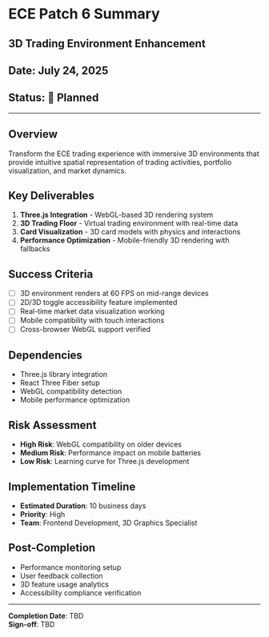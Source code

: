 # ECE Patch 6 Summary
## 3D Trading Environment Enhancement
## Date: July 24, 2025
## Status: 🚀 Planned

---

## Overview
Transform the ECE trading experience with immersive 3D environments that provide intuitive spatial representation of trading activities, portfolio visualization, and market dynamics.

## Key Deliverables
1. **Three.js Integration** - WebGL-based 3D rendering system
2. **3D Trading Floor** - Virtual trading environment with real-time data
3. **Card Visualization** - 3D card models with physics and interactions
4. **Performance Optimization** - Mobile-friendly 3D rendering with fallbacks

## Success Criteria
- [ ] 3D environment renders at 60 FPS on mid-range devices
- [ ] 2D/3D toggle accessibility feature implemented
- [ ] Real-time market data visualization working
- [ ] Mobile compatibility with touch interactions
- [ ] Cross-browser WebGL support verified

## Dependencies
- Three.js library integration
- React Three Fiber setup
- WebGL compatibility detection
- Mobile performance optimization

## Risk Assessment
- **High Risk**: WebGL compatibility on older devices
- **Medium Risk**: Performance impact on mobile batteries
- **Low Risk**: Learning curve for Three.js development

## Implementation Timeline
- **Estimated Duration**: 10 business days
- **Priority**: High
- **Team**: Frontend Development, 3D Graphics Specialist

## Post-Completion
- Performance monitoring setup
- User feedback collection
- 3D feature usage analytics
- Accessibility compliance verification

---

**Completion Date**: TBD  
**Sign-off**: TBD
